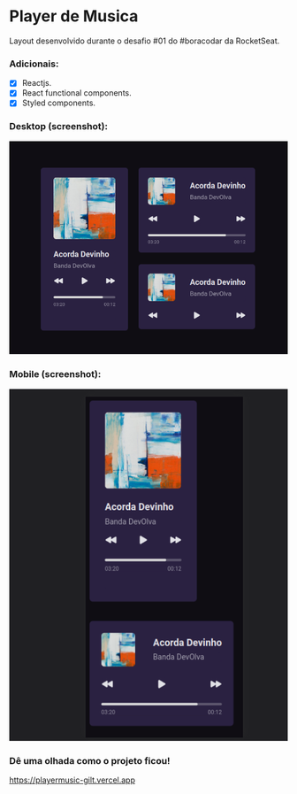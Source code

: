 # Player de Musica

Layout desenvolvido durante o desafio #01 do #boracodar da RocketSeat.

### Adicionais:
- [x] Reactjs.
- [x] React functional components.
- [x] Styled components.

### Desktop (screenshot):
<img src="./src/assets/playerdesktop.png" />


### Mobile (screenshot):
<img src="./src/assets/playermobile.png" />


### Dê uma olhada como o projeto ficou!

https://playermusic-gilt.vercel.app
<br>
